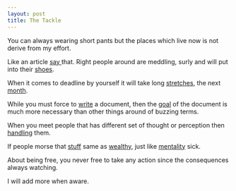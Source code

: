 ```yaml
---
layout: post
title: The Tackle
---
```


You can always wearing short pants but the places which live now is not derive from my effort.

Like an article [say
](https://simpleprogrammer.com/overcoming-obstacles-stoic-mindset) that. Right people around are meddling, surly and will put into their [shoes](https://blog.red-badger.com/blog/2016/04/07/deadline-driven-development-just-stop).

When it comes to deadline by yourself it will take long [stretches](https://www.itworld.com/article/2716262/it-management/ten-lies-programmers-tell-themselves.html), the next [month](http://theeverygirl.com/5-strategies-to-stick-to-your-selfimposed-deadlines).

While you must force to [write](https://finishyourthesis.com/cant-avoid-finishing-your-thesis) a document, then the [goal](http://www.ldeo.columbia.edu/~martins/sen_sem/thesis_org.html) of the document is much more necessary than other things around of buzzing terms.

When you meet people that has different set of thought or perception then [handling](https://www.psychologytoday.com/blog/communication-success/201309/ten-keys-handling-unreasonable-difficult-people) them.

If people morse that [stuff](http://www.somewherelost.com/everything-is-materialistic-even-your-family
) same as [wealthy](http://www.businessinsider.com/what-it-means-to-be-wealthy-2017-7
), just like [mentality](https://www.penguin.co.uk/articles/find-your-next-read/extracts/2016/jan/escape-everything-by-robert-wringham) sick.

About being free, you never free to take any action since the consequences always watching.

I will add more when aware.
